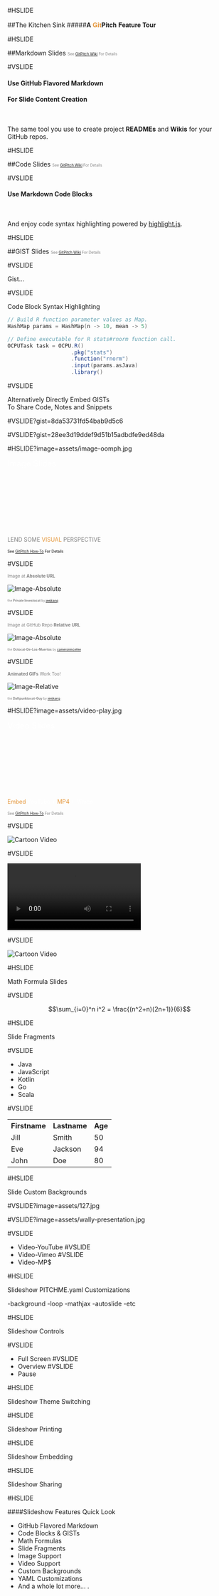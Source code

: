 #HSLIDE

##The Kitchen Sink
#####<span style="font-family:Helvetica Neue; font-weight:bold">A <span style="color:#e49436">Git</span>Pitch Feature Tour</span>

#HSLIDE

##Markdown Slides
<span style="font-size:0.6em; color:gray">See <a href="#" target="_blank">GitPitch Wiki</a> For Details</span>

#VSLIDE

#### Use GitHub Flavored Markdown
#### For Slide Content Creation

<br>

The same tool you use to create project **READMEs** and **Wikis** for your GitHub repos.

#HSLIDE

##Code Slides
<span style="font-size:0.6em; color:gray">See <a href="#" target="_blank">GitPitch Wiki</a> For Details</span>

#VSLIDE

#### Use Markdown Code Blocks

<br>

And enjoy code syntax highlighting powered by <a target="_blank" href="highlight.js](https://highlightjs.org">highlight.js</a>.

#HSLIDE

##GIST Slides
<span style="font-size:0.6em; color:gray">See <a href="#" target="_blank">GitPitch Wiki</a> For Details</span>

#VSLIDE

Gist...

#VSLIDE

Code Block Syntax Highlighting

```scala
// Build R function parameter values as Map.
HashMap params = HashMap(n -> 10, mean -> 5)

// Define executable for R stats#rnorm function call.
OCPUTask task = OCPU.R()
                    .pkg("stats")
                    .function("rnorm")
                    .input(params.asJava)
                    .library()
```


#VSLIDE

Alternatively Directly Embed GISTs
<br>
To Share Code, Notes and Snippets


#VSLIDE?gist=8da53731fd54bab9d5c6

#VSLIDE?gist=28ee3d19ddef9d51b15adbdfe9ed48da


#HSLIDE?image=assets/image-oomph.jpg

<span style="color:white; font-size: 1.3em">Image Slides</span>
<br><br><br><br><br>
<br><br><br><br><br>
<span style="color:gray; font-size:0.9em; text-transform:uppercase">Lend some<span style="color:#e49436"> visual</span> perspective</span>

<span style="font-size:0.6em; color:black">See <a href="#" target="_blank">GitPitch How-To</a> For Details</span>

#VSLIDE

<span style="color:gray; font-size:0.7em">Image at <b>Absolute URL</b></span>

![Image-Absolute](assets/octocat-privateinvestocat.jpg)

<span style="color:gray; font-size: 0.5em;">the <b>Private Investocat</b> by <a href="https://github.com/jeejkang" target="_blank">jeejkang</a></span>


#VSLIDE

<span style="color:gray; font-size:0.7em">Image at GitHub Repo <b>Relative URL</b></span>

![Image-Absolute](assets/octocat-de-los-muertos.jpg)

<span style="color:gray; font-size:0.5em">the <b>Octocat-De-Los-Muertos</b> by <a href="https://github.com/cameronmcefee" target="_blank">cameronmcefee</a></span>


#VSLIDE

<span style="color:gray; font-size:0.7em"><b>Animated GIFs</b> Work Too!</span>

![Image-Relative](assets/octocat-daftpunkocat.gif)

<span style="color:gray; font-size:0.5em">the <b>Daftpunktocat-Guy</b> by <a href="https://github.com/jeejkang" target="_blank">jeejkang</a></span>


#HSLIDE?image=assets/video-play.jpg

<span style="font-size:1.3em"><span style="color:white">Video</span><span style="color:white"> Slides</span></span>
<br><br><br><br><br>
<br><br><br><br><br>
<span style="font-size:0.9em; color:#e49436">Embed <span style="color:white">YouTube + </span> MP4 <span style="color:white">+ Vimeo </span></span>

<span style="font-size:0.6em; color:gray">See <a href="#" target="_blank">GitPitch How-To</a> For Details</span>

#VSLIDE

![Cartoon Video](https://www.youtube.com/embed/mkiDkkdGGAQ)

#VSLIDE

![Cartoon Video](http://clips.vorwaerts-gmbh.de/big_buck_bunny.mp4)

#VSLIDE

![Cartoon Video](https://player.vimeo.com/video/111525512)


#HSLIDE

Math Formula Slides

#VSLIDE

$$\sum_{i=0}^n i^2 = \frac{(n^2+n)(2n+1)}{6}$$

#HSLIDE

Slide Fragments

#VSLIDE

- Java
- JavaScript <!-- .element: class="fragment" -->
- Kotlin     <!-- .element: class="fragment" -->
- Go         <!-- .element: class="fragment" -->
- Scala      <!-- .element: class="fragment" -->

#VSLIDE

<table>
  <tr>
    <th>Firstname</th>
    <th>Lastname</th> 
    <th>Age</th>
  </tr>
  <tr>
    <td>Jill</td>
    <td>Smith</td>
    <td>50</td>
  </tr>
  <tr class="fragment">
    <td>Eve</td>
    <td>Jackson</td>
    <td>94</td>
  </tr>
  <tr class="fragment">
    <td>John</td>
    <td>Doe</td>
    <td>80</td>
  </tr>
</table>


#HSLIDE

Slide Custom Backgrounds

#VSLIDE?image=assets/127.jpg

#VSLIDE?image=assets/wally-presentation.jpg

#VSLIDE
- Video-YouTube
#VSLIDE
- Video-Vimeo
#VSLIDE
- Video-MP$

#HSLIDE

Slideshow PITCHME.yaml Customizations

-background
-loop
-mathjax
-autoslide
-etc


#HSLIDE

Slideshow Controls

#VSLIDE
- Full Screen
#VSLIDE
- Overview
#VSLIDE
- Pause

#HSLIDE

Slideshow Theme Switching

#HSLIDE

Slideshow Printing

#HSLIDE

Slideshow Embedding

#HSLIDE

Slideshow Sharing

#HSLIDE

####Slideshow Features Quick Look

- GitHub Flavored Markdown <!-- .element: class="fragment" data-fragment-index="1" -->
- Code Blocks & GISTs <!-- .element: class="fragment" data-fragment-index="2" -->
- Math Formulas <!-- .element: class="fragment" data-fragment-index="3" -->
- Slide Fragments <!-- .element: class="fragment" data-fragment-index="4" -->
- Image Support <!-- .element: class="fragment" data-fragment-index="5" -->
- Video Support <!-- .element: class="fragment" data-fragment-index="6" -->
- Custom Backgrounds <!-- .element: class="fragment" data-fragment-index="7" -->
- YAML Customizations <!-- .element: class="fragment" data-fragment-index="8" -->
- And a whole lot more... <!-- .element: class="fragment" data-fragment-index="9" -->.

